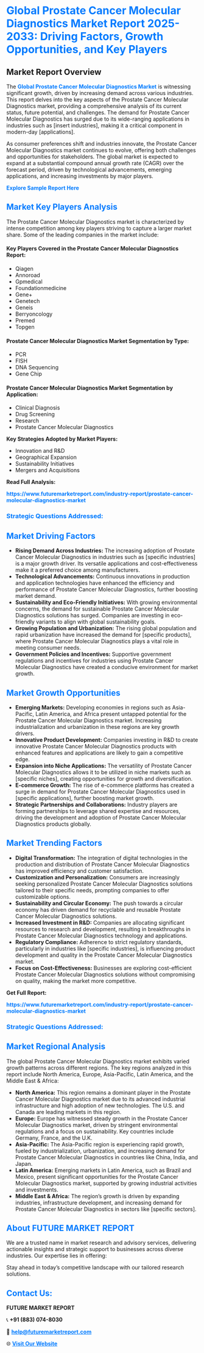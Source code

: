 <h1 style="color: #007BFF;">Global Prostate Cancer Molecular Diagnostics Market Report 2025-2033: Driving Factors, Growth Opportunities, and Key Players</h1>

<section id="overview">
<h2>Market Report Overview</h2>
<p>The <a href="https://www.futuremarketreport.com/industry-report/prostate-cancer-molecular-diagnostics-market" style="color: #007BFF; text-decoration: none;"><strong>Global Prostate Cancer Molecular Diagnostics Market</strong></a> is witnessing significant growth, driven by increasing demand across various industries. This report delves into the key aspects of the Prostate Cancer Molecular Diagnostics market, providing a comprehensive analysis of its current status, future potential, and challenges. The demand for Prostate Cancer Molecular Diagnostics has surged due to its wide-ranging applications in industries such as [insert industries], making it a critical component in modern-day [applications].</p>
<p>As consumer preferences shift and industries innovate, the Prostate Cancer Molecular Diagnostics market continues to evolve, offering both challenges and opportunities for stakeholders. The global market is expected to expand at a substantial compound annual growth rate (CAGR) over the forecast period, driven by technological advancements, emerging applications, and increasing investments by major players.</p>
</section>

<section id="overview">
<p><a href="https://www.futuremarketreport.com/request-sample/reportId=123150" style="color: #007BFF; text-decoration: none;"><strong>Explore Sample Report Here</strong></a></p>
</section>

<section id="key-players">
<h2 style="color: #007BFF;">Market Key Players Analysis</h2>
<p>The Prostate Cancer Molecular Diagnostics market is characterized by intense competition among key players striving to capture a larger market share. Some of the leading companies in the market include:</p>
<h4>Key Players Covered in the Prostate Cancer Molecular Diagnostics Report:</h4>
<ul><li>Qiagen</li><li>Annoroad</li><li>Gpmedical</li><li>Foundationmedicine</li><li>Gene+</li><li>Genetech</li><li>Geneis</li><li>Berryoncology</li><li>Premed</li><li>Topgen</li></ul>
<h4>Prostate Cancer Molecular Diagnostics Market Segmentation by Type:</h4>
<ul><li>PCR</li><li>FISH</li><li>DNA Sequencing</li><li>Gene Chip</li></ul>

<h4>Prostate Cancer Molecular Diagnostics Market Segmentation by Application:</h4>
<ul><li>Clinical Diagnosis</li><li>Drug Screening</li><li>Research</li><li>Prostate Cancer Molecular Diagnostics</li></ul>
<p><strong>Key Strategies Adopted by Market Players:</strong></p>
<ul>
<li>Innovation and R&D</li>
<li>Geographical Expansion</li>
<li>Sustainability Initiatives</li>
<li>Mergers and Acquisitions</li>
</ul>
</section>

<section>
<p><strong>Read Full Analysis: </strong></p><a href="https://www.futuremarketreport.com/industry-report/prostate-cancer-molecular-diagnostics-market" style="color: #007BFF; text-decoration: none;"><strong>https://www.futuremarketreport.com/industry-report/prostate-cancer-molecular-diagnostics-market</strong></a>
<h3 style="color: #007BFF;">Strategic Questions Addressed:</h3>
</section>

<section id="driving-factors">
<h2 style="color: #007BFF;">Market Driving Factors</h2>
<ul>
<li><strong>Rising Demand Across Industries:</strong> The increasing adoption of Prostate Cancer Molecular Diagnostics in industries such as [specific industries] is a major growth driver. Its versatile applications and cost-effectiveness make it a preferred choice among manufacturers.</li>
<li><strong>Technological Advancements:</strong> Continuous innovations in production and application technologies have enhanced the efficiency and performance of Prostate Cancer Molecular Diagnostics, further boosting market demand.</li>
<li><strong>Sustainability and Eco-Friendly Initiatives:</strong> With growing environmental concerns, the demand for sustainable Prostate Cancer Molecular Diagnostics solutions has surged. Companies are investing in eco-friendly variants to align with global sustainability goals.</li>
<li><strong>Growing Population and Urbanization:</strong> The rising global population and rapid urbanization have increased the demand for [specific products], where Prostate Cancer Molecular Diagnostics plays a vital role in meeting consumer needs.</li>
<li><strong>Government Policies and Incentives:</strong> Supportive government regulations and incentives for industries using Prostate Cancer Molecular Diagnostics have created a conducive environment for market growth.</li>
</ul>
</section>

<section id="growth-opportunities">
<h2 style="color: #007BFF;">Market Growth Opportunities</h2>
<ul>
<li><strong>Emerging Markets:</strong> Developing economies in regions such as Asia-Pacific, Latin America, and Africa present untapped potential for the Prostate Cancer Molecular Diagnostics market. Increasing industrialization and urbanization in these regions are key growth drivers.</li>
<li><strong>Innovative Product Development:</strong> Companies investing in R&D to create innovative Prostate Cancer Molecular Diagnostics products with enhanced features and applications are likely to gain a competitive edge.</li>
<li><strong>Expansion into Niche Applications:</strong> The versatility of Prostate Cancer Molecular Diagnostics allows it to be utilized in niche markets such as [specific niches], creating opportunities for growth and diversification.</li>
<li><strong>E-commerce Growth:</strong> The rise of e-commerce platforms has created a surge in demand for Prostate Cancer Molecular Diagnostics used in [specific applications], further boosting market growth.</li>
<li><strong>Strategic Partnerships and Collaborations:</strong> Industry players are forming partnerships to leverage shared expertise and resources, driving the development and adoption of Prostate Cancer Molecular Diagnostics products globally.</li>
</ul>
</section>

<section id="trending-factors">
<h2 style="color: #007BFF;">Market Trending Factors</h2>
<ul>
<li><strong>Digital Transformation:</strong> The integration of digital technologies in the production and distribution of Prostate Cancer Molecular Diagnostics has improved efficiency and customer satisfaction.</li>
<li><strong>Customization and Personalization:</strong> Consumers are increasingly seeking personalized Prostate Cancer Molecular Diagnostics solutions tailored to their specific needs, prompting companies to offer customizable options.</li>
<li><strong>Sustainability and Circular Economy:</strong> The push towards a circular economy has driven demand for recyclable and reusable Prostate Cancer Molecular Diagnostics solutions.</li>
<li><strong>Increased Investment in R&D:</strong> Companies are allocating significant resources to research and development, resulting in breakthroughs in Prostate Cancer Molecular Diagnostics technology and applications.</li>
<li><strong>Regulatory Compliance:</strong> Adherence to strict regulatory standards, particularly in industries like [specific industries], is influencing product development and quality in the Prostate Cancer Molecular Diagnostics market.</li>
<li><strong>Focus on Cost-Effectiveness:</strong> Businesses are exploring cost-efficient Prostate Cancer Molecular Diagnostics solutions without compromising on quality, making the market more competitive.</li>
</ul>
</section>

<section>
<p><strong>Get Full Report: </strong></p><a href="https://www.futuremarketreport.com/industry-report/prostate-cancer-molecular-diagnostics-market" style="color: #007BFF; text-decoration: none;"><strong>https://www.futuremarketreport.com/industry-report/prostate-cancer-molecular-diagnostics-market</strong></a>
<h3 style="color: #007BFF;">Strategic Questions Addressed:</h3>
</section>


<section id="regional-analysis">
<h2 style="color: #007BFF;">Market Regional Analysis</h2>
<p>The global Prostate Cancer Molecular Diagnostics market exhibits varied growth patterns across different regions. The key regions analyzed in this report include North America, Europe, Asia-Pacific, Latin America, and the Middle East & Africa:</p>
<ul>
<li><strong>North America:</strong> This region remains a dominant player in the Prostate Cancer Molecular Diagnostics market due to its advanced industrial infrastructure and high adoption of new technologies. The U.S. and Canada are leading markets in this region.</li>
<li><strong>Europe:</strong> Europe has witnessed steady growth in the Prostate Cancer Molecular Diagnostics market, driven by stringent environmental regulations and a focus on sustainability. Key countries include Germany, France, and the U.K.</li>
<li><strong>Asia-Pacific:</strong> The Asia-Pacific region is experiencing rapid growth, fueled by industrialization, urbanization, and increasing demand for Prostate Cancer Molecular Diagnostics in countries like China, India, and Japan.</li>
<li><strong>Latin America:</strong> Emerging markets in Latin America, such as Brazil and Mexico, present significant opportunities for the Prostate Cancer Molecular Diagnostics market, supported by growing industrial activities and investments.</li>
<li><strong>Middle East & Africa:</strong> The region’s growth is driven by expanding industries, infrastructure development, and increasing demand for Prostate Cancer Molecular Diagnostics in sectors like [specific sectors].</li>
</ul>
</section>

<footer>
<h2 style="color: #007BFF;">About FUTURE MARKET REPORT</h2>
<p>We are a trusted name in market research and advisory services, delivering actionable insights and strategic support to businesses across diverse industries. Our expertise lies in offering:</p>

<p>Stay ahead in today’s competitive landscape with our tailored research solutions.</p>

<h2 style="color: #007BFF;">Contact Us:</h2>
<p><strong>FUTURE MARKET REPORT</strong></p>
<p>📞 <strong>+91 (883) 074-8030</strong></p>
<p>📧 <strong><a href="mailto:help@futuremarketreport.com" style="color: #007BFF;">help@futuremarketreport.com</a></strong></p>
<p>🌐 <strong><a href="https://www.futuremarketreport.com/" style="color: #007BFF;">Visit Our Website</a></strong></p>
</footer>